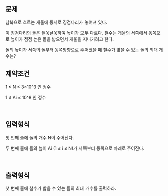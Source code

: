 ## 문제

남북으로 흐르는 개울에 동서로 징검다리가 놓여져 있다.

이 징검다리의 돌은 들쑥날쑥하여 높이가 모두 다르다. 철수는 개울의 서쪽에서 동쪽으로 높이가 점점 높은 돌을 밟으면서 개울을 지나가려고 한다.

돌의 높이가 서쪽의 돌부터 동쪽방향으로 주어졌을 때 철수가 밟을 수 있는 돌의 최대 개수는?

## 제약조건
1 ≤ N ≤ 3×10^3 인 정수

1 ≤ Ai ≤ 10^8 인 정수

<br>

## 입력형식
첫 번째 줄에 돌의 개수 N이 주어진다.

두 번째 줄에 돌의 높이 Ai (1 ≤ i ≤ N)가 서쪽부터 동쪽으로 차례로 주어진다.

<br>

## 출력형식
첫 번째 줄에 철수가 밟을 수 있는 돌의 최대 개수를 출력하라.

